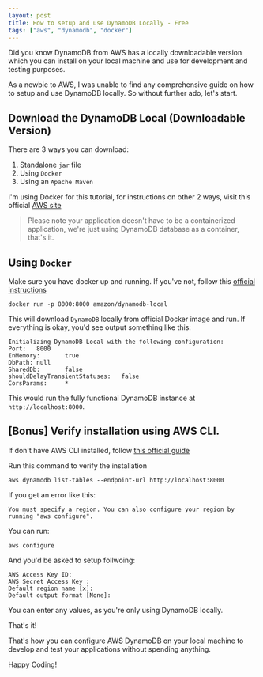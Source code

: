 ```yaml
---
layout: post
title: How to setup and use DynamoDB Locally - Free
tags: ["aws", "dynamodb", "docker"]
---
```


Did you know DynamoDB from AWS has a locally downloadable version which you can install on your local machine and use for development and testing purposes.

As a newbie to AWS, I was unable to find any comprehensive guide on how to setup and use DynamoDB locally. So without further ado, let's start.

## Download the DynamoDB Local (Downloadable Version)
There are 3 ways you can download:
1. Standalone `jar` file
2. Using `Docker`
3. Using an `Apache Maven`

I'm using Docker for this tutorial, for instructions on other 2 ways, visit this official [AWS site](https://docs.aws.amazon.com/amazondynamodb/latest/developerguide/DynamoDBLocal.DownloadingAndRunning.html)

> Please note your application doesn't have to be a containerized application, we're just using DynamoDB database as a container, that's it.

## Using `Docker`
Make sure you have docker up and running. If you've not, follow this [official instructions](https://docs.docker.com/desktop/)

````shell
docker run -p 8000:8000 amazon/dynamodb-local
````

This will download `DynamoDB` locally from official Docker image and run.
If everything is okay, you'd see output something like this:

````shell
Initializing DynamoDB Local with the following configuration:
Port:   8000
InMemory:       true
DbPath: null
SharedDb:       false
shouldDelayTransientStatuses:   false
CorsParams:     *
````

This would run the fully functional DynamoDB instance at `http://localhost:8000`.

## [Bonus] Verify installation using AWS CLI.
If don't have AWS CLI installed, follow [this official guide](https://docs.aws.amazon.com/cli/latest/userguide/cli-chap-install.html)

Run this command to verify the installation

````shell
aws dynamodb list-tables --endpoint-url http://localhost:8000
````

If you get an error like this:
````shell
You must specify a region. You can also configure your region by running "aws configure".
````
You can run:

````shell 
aws configure
````
And you'd be asked to setup follwoing:

````shell
AWS Access Key ID:
AWS Secret Access Key :
Default region name [x]:
Default output format [None]:
````
You can enter any values, as you're only using DynamoDB locally.

That's it!

That's how you can configure AWS DynamoDB on your local machine to develop and test your applications without spending anything.

Happy Coding!
